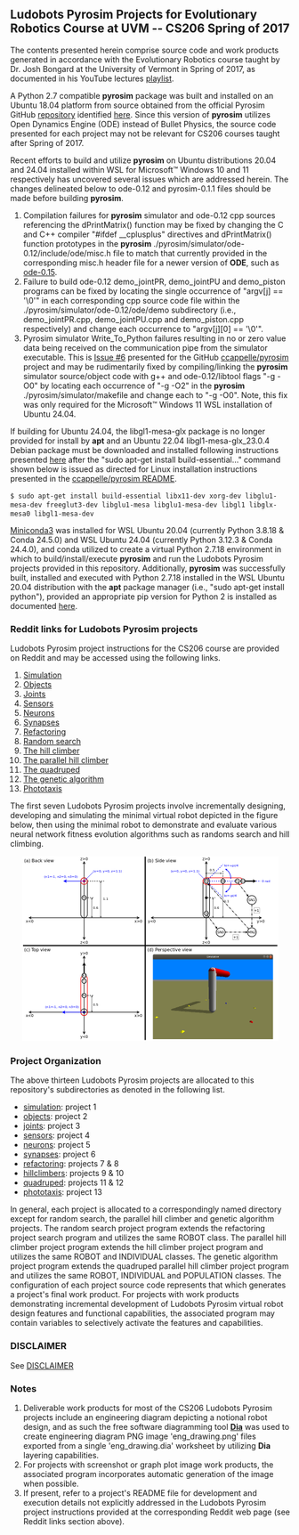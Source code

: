 ## Ludobots Pyrosim Projects for Evolutionary Robotics Course at UVM -- CS206 Spring of 2017
The contents presented herein comprise source code and work products generated in accordance with the Evolutionary Robotics course taught by Dr. Josh Bongard at the University of Vermont in Spring of 2017, as documented in his YouTube lectures [playlist](https://www.youtube.com/watch?v=4cHHj4l-xuI&list=PLAuiGdPEdw0hbF7EBoTUJbHaEjsxq6oer&t=0s).

A Python 2.7 compatible **pyrosim** package was built and installed on an Ubuntu 18.04 platform from source obtained from the official Pyrosim GitHub [repository](https://github.com/ccappelle/pyrosim) identified [here](https://www.meclab.org/spinoffs). Since this version of **pyrosim** utilizes Open Dynamics Engine (ODE) instead of Bullet Physics, the source code presented for each project may not be relevant for CS206 courses taught after Spring of 2017.

Recent efforts to build and utilize **pyrosim** on Ubuntu distributions 20.04 and 24.04 installed within WSL for Microsoft&trade; Windows 10 and 11 respectively has uncovered several issues which are addressed herein. The changes delineated below to ode-0.12 and pyrosim-0.1.1 files should be made before building **pyrosim**.

1. Compilation failures for **pyrosim** simulator and ode-0.12 cpp sources referencing the dPrintMatrix() function may be fixed by changing the C and C++ compiler "#ifdef __cplusplus" directives and dPrintMatrix() function prototypes in the **pyrosim** ./pyrosim/simulator/ode-0.12/include/ode/misc.h file to match that currently provided in the corresponding misc.h header file for a newer version of **ODE**, such as [ode-0.15](https://github.com/thomasmarsh/ODE/blob/master/include/ode/misc.h).
2. Failure to build ode-0.12 demo_jointPR, demo_jointPU and demo_piston programs can be fixed by locating the single occurrence of "argv\[j] == '\0'" in each corresponding cpp source code file within the ./pyrosim/simulator/ode-0.12/ode/demo subdirectory (i.e., demo_jointPR.cpp, demo_jointPU.cpp and demo_piston.cpp respectively) and change each occurrence to "argv\[j]\[0] == '\0'".
3. Pyrosim simulator Write_To_Python failures resulting in no or zero value data being received on the communication pipe from the simulator executable. This is [Issue #6](https://github.com/ccappelle/pyrosim/issues/6) presented for the GitHub [ccappelle/pyrosim](https://github.com/ccappelle/pyrosim) project and may be rudimentarily fixed by compiling/linking the **pyrosim** simulator source/object code with g++ and ode-0.12/libtool flags "-g -O0" by locating each occurrence of "-g -O2" in the **pyrosim** ./pyrosim/simulator/makefile and change each to "-g -O0".  Note, this fix was only required for the Microsoft&trade; Windows 11 WSL installation of Ubuntu 24.04.

If building for Ubuntu 24.04, the libgl1-mesa-glx package is no longer provided for install by **apt** and an Ubuntu 22.04 libgl1-mesa-glx_23.0.4 Debian package must be downloaded and installed following instructions presented [here](https://askubuntu.com/questions/1517352/issues-installing-libgl1-mesa-glx) after the "sudo apt-get install build-essential..." command shown below is issued as directed for Linux installation instructions presented in the [ccappelle/pyrosim README](https://github.com/ccappelle/pyrosim/blob/master/README.md).

    $ sudo apt-get install build-essential libx11-dev xorg-dev libglu1-mesa-dev freeglut3-dev libglu1-mesa libglu1-mesa-dev libgl1 libglx-mesa0 libgl1-mesa-dev

[Miniconda3](https://www.anaconda.com/docs/getting-started/miniconda/install#linux-2) was installed for WSL Ubuntu 20.04 (currently Python 3.8.18 & Conda 24.5.0) and WSL Ubuntu 24.04 (currently Python 3.12.3 & Conda 24.4.0), and conda utilized to create a virtual Python 2.7.18 environment in which to build/install/execute **pyrosim** and run the Ludobots Pyrosim projects provided in this repository. Additionally, **pyrosim** was successfully built, installed and executed with Python 2.7.18 installed in the WSL Ubuntu 20.04 distribution with the **apt** package manager (i.e., "sudo apt-get install python"), provided an appropriate pip version for Python 2 is installed as documented [here](https://askubuntu.com/questions/1317353/how-can-i-find-an-older-version-of-pip-that-works-with-python-2-7). 

### Reddit links for Ludobots Pyrosim projects

Ludobots Pyrosim project instructions for the CS206 course are provided on Reddit and may be accessed using the following links.

1. [Simulation](https://www.reddit.com/r/ludobots/wiki/pyrosim/simulation)
2. [Objects](https://www.reddit.com/r/ludobots/wiki/pyrosim/objects)
3. [Joints](https://www.reddit.com/r/ludobots/wiki/pyrosim/joints)
4. [Sensors](https://www.reddit.com/r/ludobots/wiki/pyrosim/sensors)
5. [Neurons](https://www.reddit.com/r/ludobots/wiki/pyrosim/neurons)
6. [Synapses](https://www.reddit.com/r/ludobots/wiki/pyrosim/synapses)
7. [Refactoring](https://www.reddit.com/r/ludobots/wiki/pyrosim/refactoring)
8. [Random search](https://www.reddit.com/r/ludobots/wiki/pyrosim/randomsearch)
9. [The hill climber](https://www.reddit.com/r/ludobots/wiki/pyrosim/hillclimber)
10. [The parallel hill climber](https://www.reddit.com/r/ludobots/wiki/pyrosim/parallelhillclimber)
11. [The quadruped](https://www.reddit.com/r/ludobots/wiki/pyrosim/quadruped)
12. [The genetic algorithm](https://www.reddit.com/r/ludobots/wiki/pyrosim/geneticalgorithm)
13. [Phototaxis](https://www.reddit.com/r/ludobots/wiki/pyrosim/phototaxis)

The first seven Ludobots Pyrosim projects involve incrementally designing, developing and simulating the minimal virtual robot depicted in the figure below, then using the minimal robot to demonstrate and evaluate various neural network fitness evolution algorithms such as randoms search and hill climbing.

<p align="center">
 <img src="./eng_drawing.png" width="460" height="332" alt="Engineering Diagram"/>
</p>

### Project Organization

The above thirteen Ludobots Pyrosim projects are allocated to this repository's subdirectories as denoted in the following list.

  + [simulation](./simulation): project 1  
  + [objects](./objects): project 2  
  + [joints](./joints): project 3  
  + [sensors](./sensors): project 4  
  + [neurons](./neurons): project 5  
  + [synapses](./synapses): project 6  
  + [refactoring](./refactoring): projects 7 & 8  
  + [hillclimbers](./hillclimbers): projects 9 & 10  
  + [quadruped](./quadruped): projects 11 & 12  
  + [phototaxis](./phototaxis): project 13  

In general, each project is allocated to a correspondingly named directory except for random search, the parallel hill climber and genetic algorithm projects. The random search project program extends the refactoring project search program and utilizes the same ROBOT class. The parallel hill climber project program extends the hill climber project program and utilizes the same ROBOT and INDIVIDUAL classes. The genetic algorithm project program extends the quadruped parallel hill climber project program and utilizes the same ROBOT, INDIVIDUAL and POPULATION classes. The configuration of each project source code represents that which generates a project's final work product. For projects with work products demonstrating incremental development of Ludobots Pyrosim virtual robot design features and functional capabilities, the associated program may contain variables to selectively activate the features and capabilities.

### DISCLAIMER

See [DISCLAIMER](./DISCLAIMER)

### Notes

1. Deliverable work products for most of the CS206 Ludobots Pyrosim projects include an engineering diagram depicting a notional robot design, and as such the free software diagramming tool [**Dia**](https://wiki.gnome.org/Apps(2f)Dia.html) was used to create engineering diagram PNG image 'eng_drawing.png' files exported from a single 'eng_drawing.dia' worksheet by utilizing **Dia** layering capabilities.
2. For projects with screenshot or graph plot image work products, the associated program incorporates automatic generation of the image when possible.
3. If present, refer to a project's README file for development and execution details not explicitly addressed in the Ludobots Pyrosim project instructions provided at the corresponding Reddit web page (see Reddit links section above).
